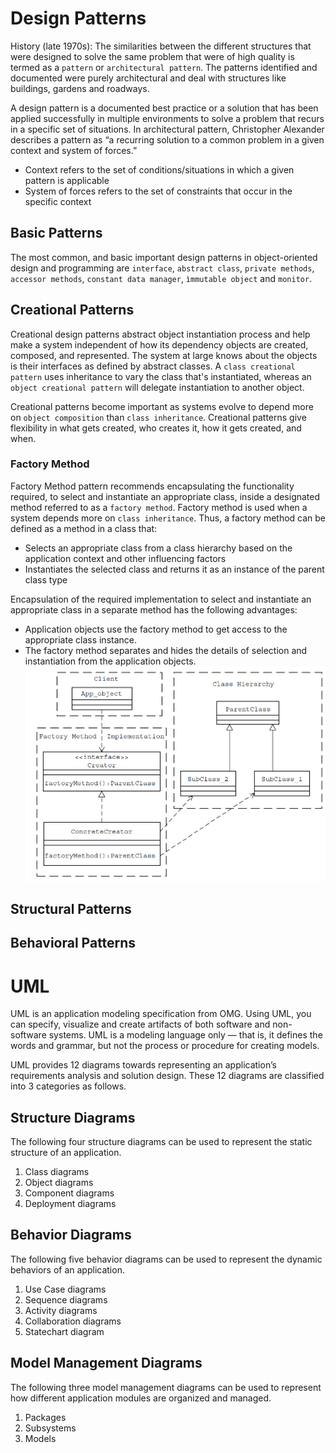 # Design Patterns
History (late 1970s): The similarities between the different structures that were designed to solve the same problem that were of high quality is termed as a `pattern` or `architectural pattern`.
The patterns identified and documented were purely architectural and deal with structures like buildings, gardens and roadways.

A design pattern is a documented best practice or a solution that has
been applied successfully in multiple environments to solve a problem that recurs
in a specific set of situations.
In architectural pattern, Christopher Alexander describes a pattern as “a recurring solution to
a common problem in a given context and system of forces.”
- Context refers to the set of conditions/situations in which a given pattern is applicable
- System of forces refers to the set of constraints that occur in the specific context

## Basic Patterns
The most common, and basic important design patterns in object-oriented design and
programming are `interface`, `abstract class`, `private methods`, `accessor methods`, `constant data manager`, `ìmmutable object` and `monitor`.

## Creational Patterns
Creational design patterns abstract object instantiation process and help make a system
independent of how its dependency objects are created, composed, and represented. The system at large knows about the objects is their
interfaces as defined by abstract classes. A `class creational
pattern` uses inheritance to vary the class that's instantiated, whereas an `object creational
pattern` will delegate instantiation to another object.

Creational patterns become important as systems evolve to depend more on `object
composition` than `class inheritance`. Creational patterns give flexibility in what gets created, who creates it, how it gets created, and when.

### Factory Method
Factory Method pattern recommends encapsulating the
functionality required, to select and instantiate an appropriate class, inside a
designated method referred to as a `factory method`. Factory method is used when a system depends more on `class inheritance`. Thus, a factory method can
be defined as a method in a class that:
- Selects an appropriate class from a class hierarchy based on the application
context and other influencing factors
- Instantiates the selected class and returns it as an instance of the parent
class type

Encapsulation of the required implementation to select and instantiate an
appropriate class in a separate method has the following advantages:
- Application objects use the factory method to get access to
the appropriate class instance.
- The factory method separates and hides the details of selection and instantiation from the application
objects.
![img.png](factory-method.png)




## Structural Patterns


## Behavioral Patterns

# UML
UML is an application modeling specification from OMG. Using
UML, you can specify, visualize and create artifacts of both software and non-software
systems. UML is a modeling language only — that is,
it defines the words and grammar, but not the process or procedure for creating
models.

UML provides 12 diagrams towards representing an application’s requirements analysis
and solution design. These 12 diagrams are classified into 3 categories
as follows.

## Structure Diagrams
The following four structure diagrams can be used to represent
the static structure of an application.
1. Class diagrams
2. Object diagrams
3. Component diagrams
4. Deployment diagrams

## Behavior Diagrams
The following five behavior diagrams can be used to represent
the dynamic behaviors of an application.
1. Use Case diagrams
2. Sequence diagrams
3. Activity diagrams
4. Collaboration diagrams
5. Statechart diagram

## Model Management Diagrams
The following three model management diagrams can be used
to represent how different application modules are organized and managed.
1. Packages
2. Subsystems
3. Models








